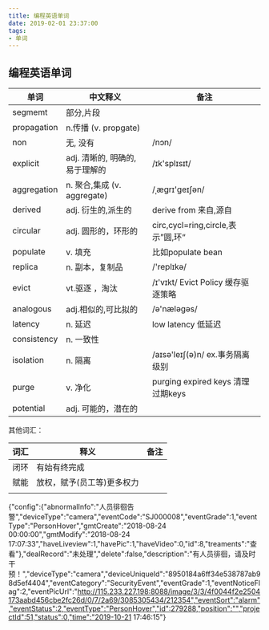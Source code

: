 ```yaml
---
title: 编程英语单词
date: 2019-02-01 23:37:00
tags: 
- 单词
---
```




## 编程英语单词

| 单词        | 中文释义                          | 备注                                 |
| ----------- | --------------------------------- | ------------------------------------ |
| segmemt     | 部分,片段                         |                                      |
| propagation | n.传播  (v. propgate)             |                                      |
| non         | 无, 没有                          | /nɔn/                                |
| explicit    | adj. 清晰的, 明确的, 易于理解的   | /ɪk'splɪsɪt/                         |
| aggregation | n. 聚合,集成      (v.  aggregate) | /ˌæɡrɪ'ɡeɪʃən/                       |
| derived     | adj. 衍生的,派生的                | derive from 来自,源自                |
| circular    | adj. 圆形的，环形的               | circ,cycl=ring,circle,表示”圆,环“    |
| populate    | v. 填充                           | 比如populate bean                    |
| replica     | n. 副本，复制品                   | /'replɪkə/                           |
| evict       | vt.驱逐 ，淘汰                    | /ɪ'vɪkt/   Evict Policy 缓存驱逐策略 |
| analogous   | adj.相似的,可比拟的               | /ə'næləgəs/                          |
| latency     | n. 延迟                           | low latency 低延迟                   |
| consistency | n. 一致性                         |                                      |
| isolation   | n. 隔离                           | /aɪsə'leɪʃ(ə)n/   ex.事务隔离级别    |
| purge       | v. 净化                           | purging expired keys 清理过期keys    |
| potential   | adj. 可能的，潜在的               |                                      |

其他词汇：

| 词汇 | 释义                       | 备注 |
| ---- | -------------------------- | ---- |
| 闭环 | 有始有终完成               |      |
| 赋能 | 放权，赋予(员工等)更多权力 |      |
|      |                            |      |

 {"config":{"abnormalInfo":"人员徘徊告警","deviceType":"camera","eventCode":"SJ000008","eventGrade":1,"eventType":"PersonHover","gmtCreate":"2018-08-24 00:00:00","gmtModify":"2018-08-24 17:07:33","haveLiveview":1,"havePic":1,"haveVideo":0,"id":8,"treaments":"查看"},"dealRecord":"未处理","delete":false,"description":"有人员徘徊，请及时干预！","deviceType":"camera","deviceUniqueId":"8950184a6ff34e538787ab98d5ef4404","eventCategory":"SecurityEvent","eventGrade":1,"eventNoticeFlag":2,"eventPicUrl":"http://115.233.227.198:8088/image/3/3/4f0044f2e2504173aabd456cbe2fc26d/0/7/2a69/3085305434/212354","eventSort":"alarm","eventStatus":2,"eventType":"PersonHover","id":279288,"position":"","projectId":51,"status":0,"time":"2019-10-21 17:46:15"} 